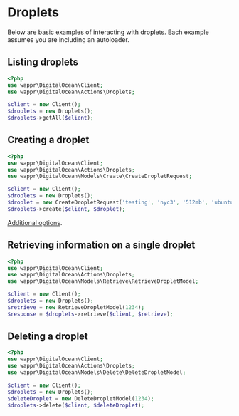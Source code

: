# Droplets

Below are basic examples of interacting with droplets. Each example assumes you are including an autoloader.

## Listing droplets

```php
<?php
use wappr\DigitalOcean\Client;
use wappr\DigitalOcean\Actions\Droplets;

$client = new Client();
$droplets = new Droplets();
$droplets->getAll($client);
```

## Creating a droplet

```php
<?php
use wappr\DigitalOcean\Client;
use wappr\DigitalOcean\Actions\Droplets;
use wappr\DigitalOcean\Models\Create\CreateDropletRequest;

$client = new Client();
$droplets = new Droplets();
$droplet = new CreateDropletRequest('testing', 'nyc3', '512mb', 'ubuntu-14-04-x64');
$droplets->create($client, $droplet);
```

[Additional options](create/droplets.md).

## Retrieving information on a single droplet

```php
<?php
use wappr\DigitalOcean\Client;
use wappr\DigitalOcean\Actions\Droplets;
use wappr\DigitalOcean\Models\Retrieve\RetrieveDropletModel;

$client = new Client();
$droplets = new Droplets();
$retrieve = new RetrieveDropletModel(1234);
$response = $droplets->retrieve($client, $retrieve);
```

## Deleting a droplet

```php
<?php
use wappr\DigitalOcean\Client;
use wappr\DigitalOcean\Actions\Droplets;
use wappr\DigitalOcean\Models\Delete\DeleteDropletModel;

$client = new Client();
$droplets = new Droplets();
$deleteDroplet = new DeleteDropletModel(1234);
$droplets->delete($client, $deleteDroplet);
```
